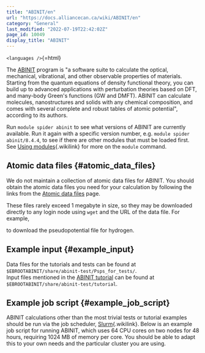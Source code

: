 ```yaml
---
title: "ABINIT/en"
url: "https://docs.alliancecan.ca/wiki/ABINIT/en"
category: "General"
last_modified: "2022-07-19T22:42:02Z"
page_id: 10049
display_title: "ABINIT"
---
```


`<languages />`{=html}

The [ABINIT](https://www.abinit.org) program is \"a software suite to calculate the optical, mechanical, vibrational, and other observable properties of materials. Starting from the quantum equations of density functional theory, you can build up to advanced applications with perturbation theories based on DFT, and many-body Green\'s functions (GW and DMFT). ABINIT can calculate molecules, nanostructures and solids with any chemical composition, and comes with several complete and robust tables of atomic potential\", according to its authors.

Run `module spider abinit` to see what versions of ABINIT are currently available. Run it again with a specific version number, e.g. `module spider abinit/8.4.4`, to see if there are other modules that must be loaded first. See [Using modules](https://docs.alliancecan.ca/Utiliser_des_modules/en "Using modules"){.wikilink} for more on the `module` command.

## Atomic data files {#atomic_data_files}

We do not maintain a collection of atomic data files for ABINIT. You should obtain the atomic data files you need for your calculation by following the links from the [Atomic data files](https://www.abinit.org/downloads/atomic-data-files) page.

These files rarely exceed 1 megabyte in size, so they may be downloaded directly to any login node using `wget` and the URL of the data file. For example,

to download the pseudopotential file for hydrogen.

## Example input {#example_input}

Data files for the tutorials and tests can be found at `$EBROOTABINIT/share/abinit-test/Psps_for_tests/`.\
Input files mentioned in the [ABINIT tutorial](https://docs.abinit.org/tutorial/) can be found at `$EBROOTABINIT/share/abinit-test/tutorial`.

## Example job script {#example_job_script}

ABINIT calculations other than the most trivial tests or tutorial examples should be run via the job scheduler, [Slurm](https://docs.alliancecan.ca/Running_jobs "Slurm"){.wikilink}. Below is an example job script for running ABINIT, which uses 64 CPU cores on two nodes for 48 hours, requiring 1024 MB of memory per core. You should be able to adapt this to your own needs and the particular cluster you are using.
